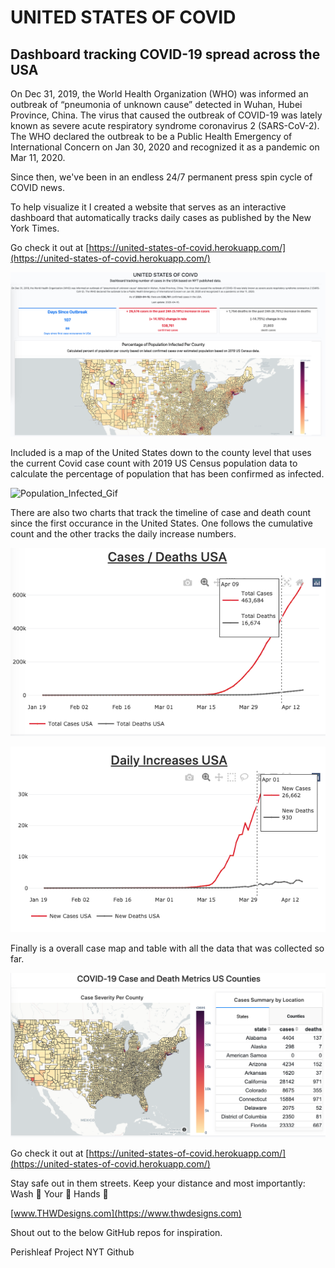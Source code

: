 # UNITED STATES OF COVID

## Dashboard tracking COVID-19 spread across the USA

On Dec 31, 2019, the World Health Organization (WHO) was informed an outbreak of “pneumonia of unknown cause” detected in Wuhan, Hubei Province, China. The virus that caused the outbreak of COVID-19 was lately known as severe acute respiratory syndrome coronavirus 2 (SARS-CoV-2). The WHO declared the outbreak to be a Public Health Emergency of International Concern on Jan 30, 2020 and recognized it as a pandemic on Mar 11, 2020.

Since then, we've been in an endless 24/7 permanent press spin cycle of COVID news.

To help visualize it I created a website that serves as an interactive dashboard that automatically tracks daily cases as published by the New York Times.

Go check it out at [https://united-states-of-covid.herokuapp.com/](https://united-states-of-covid.herokuapp.com/)

![Website_Overview](/images/Website_Overview.png)

Included is a map of the United States down to the county level that uses the current Covid case count with 2019 US Census population data to calculate the percentage of population that has been confirmed as infected.

![Population_Infected_Gif](/images/Percentage_Population_Infected_County_Level.gif)

There are also two charts that track the timeline of case and death count since the first occurance in the United States.  One follows the cumulative count and the other tracks the daily increase numbers.

![Cumulative_Tracker](/images/Case_Timeline.png)

![Daily_Tracker](/images/Daily_Increase_Timeline.png)

Finally is a overall case map and table with all the data that was collected so far.

![Cumulative_Case_Map](/images/Case_Table.png)

Go check it out at [https://united-states-of-covid.herokuapp.com/](https://united-states-of-covid.herokuapp.com/)

Stay safe out in them streets. Keep your distance and most importantly:
Wash 👏 Your 👏 Hands 👏

[www.THWDesigns.com](https://www.thwdesigns.com)

Shout out to the below GitHub repos for inspiration.

Perishleaf Project
NYT Github